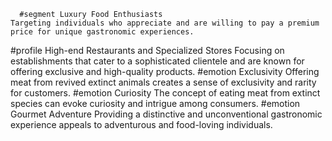       #segment Luxury Food Enthusiasts
	Targeting individuals who appreciate and are willing to pay a premium price for unique gastronomic experiences.
#profile High-end Restaurants and Specialized Stores
	Focusing on establishments that cater to a sophisticated clientele and are known for offering exclusive and high-quality products.
#emotion Exclusivity
	Offering meat from revived extinct animals creates a sense of exclusivity and rarity for customers.
#emotion Curiosity
	The concept of eating meat from extinct species can evoke curiosity and intrigue among consumers.
#emotion Gourmet Adventure
	Providing a distinctive and unconventional gastronomic experience appeals to adventurous and food-loving individuals.

